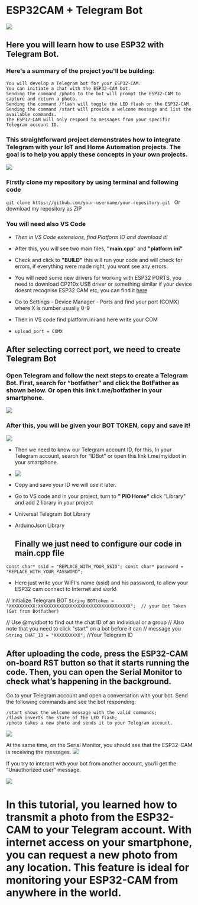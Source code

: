 # ESP32CAM + Telegram Bot

![](https://i0.wp.com/randomnerdtutorials.com/wp-content/uploads/2020/08/ESP32-CAM-Telegram-Picture.jpg?w=1280&quality=100&strip=all&ssl=1)

## Here you will learn how to use ESP32 with Telegram Bot.

### Here's a summary of the project you'll be building:

    You will develop a Telegram bot for your ESP32-CAM.
    You can initiate a chat with the ESP32-CAM bot.
    Sending the command /photo to the bot will prompt the ESP32-CAM to capture and return a photo.
    Sending the command /flash will toggle the LED flash on the ESP32-CAM.
    Sending the command /start will provide a welcome message and list the available commands.
    The ESP32-CAM will only respond to messages from your specific Telegram account ID.

### This straightforward project demonstrates how to integrate Telegram with your IoT and Home Automation projects. The goal is to help you apply these concepts in your own projects.





![](https://i0.wp.com/randomnerdtutorials.com/wp-content/uploads/2020/08/ESP32-CAM-Take-Send-Photo-Telegram-Project-Overview.jpg?w=867&quality=100&strip=all&ssl=1)


### Firstly clone my repository by using terminal and following code
`git clone https://github.com/your-username/your-repository.git ` 
Or download my repository as ZIP

### You will need also VS Code
+ *Then in VS Code extensions, find Platform IO and download it!*
+ After this, you will see two main files, **"main.cpp**" and **"platform.ini"**
+ Check and click to **"BUILD"** this will run your code and will check for errors, if everything were made right, you wont see any errors.

  
+ You will need some new drivers for working with ESP32 PORTS, you need to download CP210x USB driver or something similar if your device doesnt recognise ESP32 CAM etc, you can find it [here](https://www.silabs.com/developers/usb-to-uart-bridge-vcp-drivers?tab=downloads)
+ Go to Settings - Device Manager - Ports and find your port (COMX) where X is number usually 0-9
+ Then in VS code find platform.ini and here write your COM
+ `upload_port = COMX`

## After selecting correct port, we need to create Telegram Bot
### Open Telegram and follow the next steps to create a Telegram Bot. First, search for “botfather” and click the BotFather as shown below. Or open this link t.me/botfather in your smartphone.
![](https://i0.wp.com/randomnerdtutorials.com/wp-content/uploads/2020/06/Telegram-Botfather.png?w=362&quality=100&strip=all&ssl=1)

### After this, you will be given your BOT TOKEN, copy and save it!
![](https://i0.wp.com/randomnerdtutorials.com/wp-content/uploads/2020/06/Bot-Token-Telegram-Bot-Father.png?w=356&quality=100&strip=all&ssl=1)

+ Then we need to know our Telegram account ID, for this, In your Telegram account, search for “IDBot” or open this link t.me/myidbot in your smartphone.
+ ![](https://i0.wp.com/randomnerdtutorials.com/wp-content/uploads/2020/06/Telegram-Get-Chat-ID.png?w=354&quality=100&strip=all&ssl=1)
+ Copy and save your ID we will use it later.
+ Go to VS code and in your project, turn to **" PIO Home"** click "Library" and add 2 library in your project
+ Universal Telegram Bot Library
+ ArduinoJson Library


  ## Finally we just need to configure our code in **main.cpp** file
  
``const char* ssid = "REPLACE_WITH_YOUR_SSID";
const char* password = "REPLACE_WITH_YOUR_PASSWORD";``

+ Here just write your WIFI's name (ssid) and his password, to allow your ESP32 cam connect to Internet and work!

// Initialize Telegram BOT
``String BOTtoken = "XXXXXXXXXX:XXXXXXXXXXXXXXXXXXXXXXXXXXXXXXXXXXX";  // your Bot Token (Get from Botfather)``

// Use @myidbot to find out the chat ID of an individual or a group
// Also note that you need to click "start" on a bot before it can
// message you
`String CHAT_ID = "XXXXXXXXXX";` //Your Telegram ID


## After uploading the code, press the ESP32-CAM on-board RST button so that it starts running the code. Then, you can open the Serial Monitor to check what’s happening in the background.

Go to your Telegram account and open a conversation with your bot. Send the following commands and see the bot responding:

    /start shows the welcome message with the valid commands;
    /flash inverts the state of the LED flash;
    /photo takes a new photo and sends it to your Telegram account.

  ![](https://i0.wp.com/randomnerdtutorials.com/wp-content/uploads/2020/08/ESP32-CAM-Take-Send-Photo-Telegram.jpg?w=321&quality=100&strip=all&ssl=1)

At the same time, on the Serial Monitor, you should see that the ESP32-CAM is receiving the messages.
![](https://i0.wp.com/randomnerdtutorials.com/wp-content/uploads/2020/08/ESP32-CAM-Telegram-Serial-Monitor.png?w=669&quality=100&strip=all&ssl=1)

If you try to interact with your bot from another account, you’ll get the “Unauthorized user” message.

![](https://i0.wp.com/randomnerdtutorials.com/wp-content/uploads/2020/06/Control-ESP32-ESP8266-Outputs-Telegram-Unauthorized-User.png?w=352&quality=100&strip=all&ssl=1)


# In this tutorial, you learned how to transmit a photo from the ESP32-CAM to your Telegram account. With internet access on your smartphone, you can request a new photo from any location. This feature is ideal for monitoring your ESP32-CAM from anywhere in the world.
